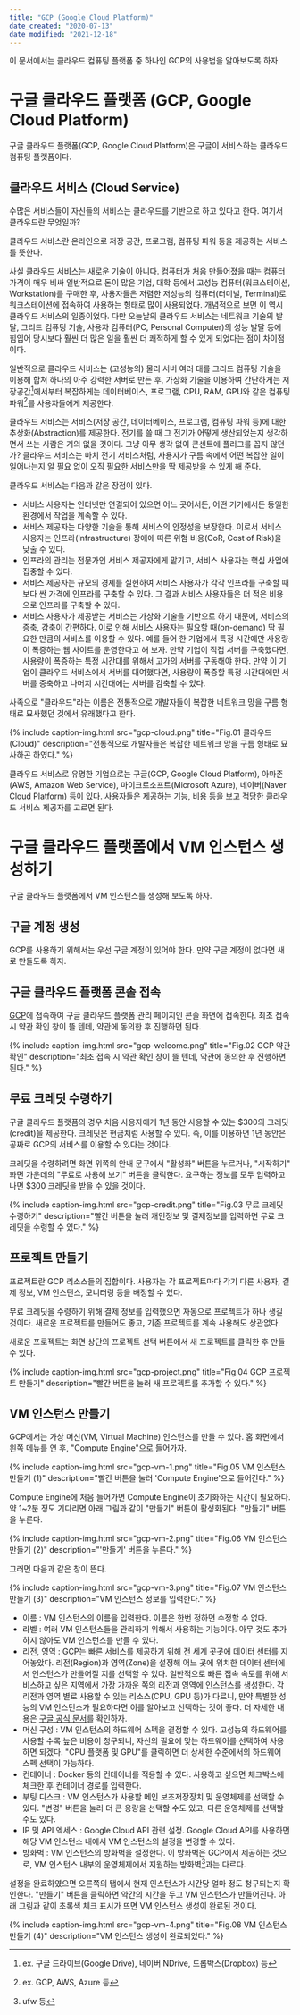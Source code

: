 ```yaml
---
title: "GCP (Google Cloud Platform)"
date_created: "2020-07-13"
date_modified: "2021-12-18"
---
```


이 문서에서는 클라우드 컴퓨팅 플랫폼 중 하나인 GCP의 사용법을 알아보도록 하자.

# 구글 클라우드 플랫폼 (GCP, Google Cloud Platform)

구글 클라우드 플랫폼(GCP, Google Cloud Platform)은 구글이 서비스하는 클라우드 컴퓨팅 플랫폼이다.

## 클라우드 서비스 (Cloud Service)

수많은 서비스들이 자신들의 서비스는 클라우드를 기반으로 하고 있다고 한다. 여기서 클라우드란 무엇일까? 

클라우드 서비스란 온라인으로 저장 공간, 프로그램, 컴퓨팅 파워 등을 제공하는 서비스를 뜻한다.

사실 클라우드 서비스는 새로운 기술이 아니다. 컴퓨터가 처음 만들어졌을 때는 컴퓨터 가격이 매우 비싸 일반적으로 돈이 많은 기업, 대학 등에서 고성능 컴퓨터(워크스테이션, Workstation)를 구매한 후, 사용자들은 저렴한 저성능의 컴퓨터(터미널, Terminal)로 워크스테이션에 접속하여 사용하는 형태로 많이 사용되었다. 개념적으로 보면 이 역시 클라우드 서비스의 일종이었다. 다만 오늘날의 클라우드 서비스는 네트워크 기술의 발달, 그리드 컴퓨팅 기술, 사용자 컴퓨터(PC, Personal Computer)의 성능 발달 등에 힘입어 당시보다 훨씬 더 많은 일을 훨씬 더 쾌적하게 할 수 있게 되었다는 점이 차이점이다.

일반적으로 클라우드 서비스는 (고성능의) 물리 서버 여러 대를 그리드 컴퓨팅 기술을 이용해 합쳐 하나의 아주 강력한 서버로 만든 후, 가상화 기술을 이용하여 간단하게는 저장공간[^1]에서부터 복잡하게는 데이터베이스, 프로그램, CPU, RAM, GPU와 같은 컴퓨팅 파워[^2]를 사용자들에게 제공한다.

[^1]: ex. 구글 드라이브(Google Drive), 네이버 NDrive, 드롭박스(Dropbox) 등
[^2]: ex. GCP, AWS, Azure 등

클라우드 서비스는 서비스(저장 공간, 데이터베이스, 프로그램, 컴퓨팅 파워 등)에 대한 추상화(Abstraction)를 제공한다. 전기를 쓸 때 그 전기가 어떻게 생산되었는지 생각하면서 쓰는 사람은 거의 없을 것이다. 그냥 아무 생각 없이 콘센트에 플러그를 꼽지 않던가? 클라우드 서비스는 마치 전기 서비스처럼, 사용자가 구름 속에서 어떤 복잡한 일이 일어나는지 알 필요 없이 오직 필요한 서비스만을 딱 제공받을 수 있게 해 준다.

클라우드 서비스는 다음과 같은 장점이 있다.

- 서비스 사용자는 인터넷만 연결되어 있으면 어느 곳어서든, 어떤 기기에서든 동일한 환경에서 작업을 계속할 수 있다.
- 서비스 제공자는 다양한 기술을 통해 서비스의 안정성을 보장한다. 이로서 서비스 사용자는 인프라(Infrastructure) 장애에 따른 위험 비용(CoR, Cost of Risk)을 낮출 수 있다.
- 인프라의 관리는 전문가인 서비스 제공자에게 맡기고, 서비스 사용자는 핵심 사업에 집중할 수 있다.
- 서비스 제공자는 규모의 경제를 실현하여 서비스 사용자가 각각 인프라를 구축할 때보다 싼 가격에 인프라를 구축할 수 있다. 그 결과 서비스 사용자들은 더 적은 비용으로 인프라를 구축할 수 있다.
- 서비스 사용자가 제공받는 서비스는 가상화 기술을 기반으로 하기 때문에, 서비스의 증축, 감축이 간편하다. 이로 인해 서비스 사용자는 필요할 때(on-demand) 딱 필요한 만큼의 서비스를 이용할 수 있다. 예를 들어 한 기업에서 특정 시간에만 사용량이 폭증하는 웹 사이트를 운영한다고 해 보자. 만약 기업이 직접 서버를 구축했다면, 사용량이 폭증하는 특정 시간대를 위해서 고가의 서버를 구동해야 한다. 만약 이 기업이 클라우드 서비스에서 서버를 대여했다면, 사용량이 폭증할 특정 시간대에만 서버를 증축하고 나머지 시간대에는 서버를 감축할 수 있다. 

사족으로 "클라우드"라는 이름은 전통적으로 개발자들이 복잡한 네트워크 망을 구름 형태로 묘사했던 것에서 유래했다고 한다.

{% include caption-img.html src="gcp-cloud.png" title="Fig.01 클라우드 (Cloud)" description="전통적으로 개발자들은 복잡한 네트워크 망을 구름 형태로 묘사하곤 하였다." %}

클라우드 서비스로 유명한 기업으로는 구글(GCP, Google Cloud Platform), 아마존(AWS, Amazon Web Service), 마이크로소프트(Microsoft Azure), 네이버(Naver Cloud Platform) 등이 있다. 사용자들은 제공하는 기능, 비용 등을 보고 적당한 클라우드 서비스 제공자를 고르면 된다.

# 구글 클라우드 플랫폼에서 VM 인스턴스 생성하기

구글 클라우드 플랫폼에서 VM 인스턴스를 생성해 보도록 하자.

## 구글 계정 생성

GCP를 사용하기 위해서는 우선 구글 계정이 있어야 한다. 만약 구글 계정이 없다면 새로 만들도록 하자.

## 구글 클라우드 플랫폼 콘솔 접속

[GCP](https://console.cloud.google.com/)에 접속하여 구글 클라우드 플랫폼 관리 페이지인 콘솔 화면에 접속한다. 최초 접속 시 약관 확인 창이 뜰 텐데, 약관에 동의한 후 진행하면 된다.

{% include caption-img.html src="gcp-welcome.png" title="Fig.02 GCP 약관 확인" description="최초 접속 시 약관 확인 창이 뜰 텐데, 약관에 동의한 후 진행하면 된다." %}

## 무료 크레딧 수령하기

구글 클라우드 플랫폼의 경우 처음 사용자에게 1년 동안 사용할 수 있는 $300의 크레딧(credit)을 제공한다. 크레딧은 현금처럼 사용할 수 있다. 즉, 이를 이용하면 1년 동안은 공짜로 GCP의 서비스를 이용할 수 있다는 것이다.

크레딧을 수령하려면 화면 위쪽의 안내 문구에서 "활성화" 버튼을 누르거나, "시작하기" 화면 가운데의 "무료로 사용해 보기" 버튼을 클릭한다. 요구하는 정보를 모두 입력하고 나면 $300 크레딧을 받을 수 있을 것이다.

{% include caption-img.html src="gcp-credit.png" title="Fig.03 무료 크레딧 수령하기" description="빨간 버튼을 눌러 개인정보 및 결제정보를 입력하면 무료 크레딧을 수령할 수 있다." %}

## 프로젝트 만들기

프로젝트란 GCP 리소스들의 집합이다. 사용자는 각 프로젝트마다 각기 다른 사용자, 결제 정보, VM 인스턴스, 모니터링 등을 배정할 수 있다.

무료 크레딧을 수령하기 위해 결제 정보를 입력했으면 자동으로 프로젝트가 하나 생길 것이다. 새로운 프로젝트를 만들어도 좋고, 기존 프로젝트를 계속 사용해도 상관없다.

새로운 프로젝트는 화면 상단의 프로젝트 선택 버튼에서 새 프로젝트를 클릭한 후 만들 수 있다.

{% include caption-img.html src="gcp-project.png" title="Fig.04 GCP 프로젝트 만들기" description="빨간 버튼을 눌러 새 프로젝트를 추가할 수 있다." %}

## VM 인스턴스 만들기

GCP에서는 가상 머신(VM, Virtual Machine) 인스턴스를 만들 수 있다. 홈 화면에서 왼쪽 메뉴를 연 후, "Compute Engine"으로 들어가자. 

{% include caption-img.html src="gcp-vm-1.png" title="Fig.05 VM 인스턴스 만들기 (1)" description="빨간 버튼을 눌러 'Compute Engine'으로 들어간다." %}

Compute Engine에 처음 들어가면 Compute Engine이 초기화하는 시간이 필요하다. 약 1~2분 정도 기다리면 아래 그림과 같이 "만들기" 버튼이 활성화된다. "만들기" 버튼을 누른다.

{% include caption-img.html src="gcp-vm-2.png" title="Fig.06 VM 인스턴스 만들기 (2)" description="'만들기' 버튼을 누른다." %}

그러면 다음과 같은 창이 뜬다.

{% include caption-img.html src="gcp-vm-3.png" title="Fig.07 VM 인스턴스 만들기 (3)" description="VM 인스턴스 정보를 입력한다." %}

- 이름 : VM 인스턴스의 이름을 입력한다. 이름은 한번 정하면 수정할 수 없다.
- 라벨 : 여러 VM 인스턴스들을 관리하기 위해서 사용하는 기능이다. 아무 것도 추가하지 않아도 VM 인스턴스를 만들 수 있다.
- 리전, 영역 : GCP는 빠른 서비스를 제공하기 위해 전 세계 곳곳에 데이터 센터를 지어놓았다. 리전(Region)과 영역(Zone)을 설정해 어느 곳에 위치한 데이터 센터에서 인스턴스가 만들어질 지를 선택할 수 있다. 일반적으로 빠른 접속 속도를 위해 서비스하고 싶은 지역에서 가장 가까운 쪽의 리전과 영역에 인스턴스를 생성한다. 각 리전과 영역 별로 사용할 수 있는 리소스(CPU, GPU 등)가 다르니, 만약 특별한 성능의 VM 인스턴스가 필요하다면 이를 알아보고 선택하는 것이 좋다. 더 자세한 내용은 [구글 공식 문서](https://cloud.google.com/compute/docs/regions-zones)를 확인하자.
- 머신 구성 : VM 인스턴스의 하드웨어 스펙을 결정할 수 있다. 고성능의 하드웨어를 사용할 수록 높은 비용이 청구되니, 자신의 필요에 맞는 하드웨어를 선택하여 사용하면 되겠다. "CPU 플랫폼 및 GPU"를 클릭하면 더 상세한 수준에서의 하드웨어 스펙 선택이 가능하다.
- 컨테이너 : Docker 등의 컨테이너를 적용할 수 있다. 사용하고 싶으면 체크박스에 체크한 후 컨테이너 경로를 입력한다.
- 부팅 디스크 : VM 인스턴스가 사용할 메인 보조저장장치 및 운영체제를 선택할 수 있다. "변경" 버튼을 눌러 더 큰 용량을 선택할 수도 있고, 다른 운영체제를 선택할 수도 있다.
- IP 및 API 엑세스 : Google Cloud API 관련 설정. Google Cloud API를 사용하면 해당 VM 인스턴스 내에서 VM 인스턴스의 설정을 변경할 수 있다.
- 방화벽 : VM 인스턴스의 방화벽을 설정한다. 이 방화벽은 GCP에서 제공하는 것으로, VM 인스턴스 내부의 운영체제에서 지원하는 방화벽[^3]과는 다르다.

[^3]: ufw 등

설정을 완료하였으면 오른쪽의 탭에서 현재 인스턴스가 시간당 얼마 정도 청구되는지 확인한다. "만들기" 버튼을 클릭하면 약간의 시간을 두고 VM 인스턴스가 만들어진다. 아래 그림과 같이 초록색 체크 표시가 뜨면 VM 인스턴스 생성이 완료된 것이다.

{% include caption-img.html src="gcp-vm-4.png" title="Fig.08 VM 인스턴스 만들기 (4)" description="VM 인스턴스 생성이 완료되었다." %}

